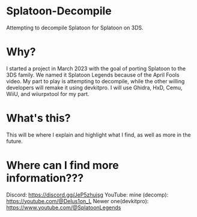 # Splatoon-Decompile
Attempting to decompile Splatoon for Splatoon on 3DS.

# Why?
I started a project in March 2023 with the goal of porting Splatoon to the 3DS family. We named it Splatoon Legends because of the April Fools video. My part to play is attempting to decompile, while the other willing developers will remake it using devkitpro. I will use Ghidra, HxD, Cemu, WiiU, and wiiurpxtool for my part.

# What's this?
This will be where I explain and highlight what I find, as well as more in the future.

# Where can I find more information???
Discord: https://discord.gg/JeP5zhujsg
YouTube:
        mine (decomp): https://youtube.com/@Delus1on_L
        Newer one(devkitpro): https://www.youtube.com/@SplatoonLegends
